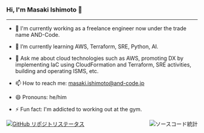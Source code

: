 ### Hi, I'm Masaki Ishimoto 👋

---

- 🔭 I'm currently working as a freelance engineer now under the trade name AND-Code.
- 🌱 I’m currently learning AWS, Terraform, SRE, Python, AI.

- 💬 Ask me about cloud technologies such as AWS, promoting DX by implementing IaC using CloudFormation and Terraform, SRE activities, building and operating ISMS, etc.
- 📫 How to reach me: masaki.ishimoto@and-code.jp
- 😄 Pronouns: he/him
- ⚡ Fun fact: I'm addicted to working out at the gym.

<!--
- 👯 I’m looking to collaborate on ...
- 🤔 I’m looking for help with ...
-->

<!-- <style>
.stats-container {
  display: flex;
  justify-content: space-between;
  align-items: center;
}
.repo-stats {
  float: left;
}
.code-stats {
  float: right;
}
</style> -->

<!-- <head>
  <link rel="stylesheet" type="text/css" href="./css/styles.css">
</head> -->
<!-- リポジトリステータス -->
<div class="stats-container" style="display: flex; justify-content: space-between; align-content: stretch;">
<a href="https://github.com/masaki0to1/" class="github-link">
  <img class="repo-stats" alt="GitHub リポジトリステータス" src="https://github-readme-stats.vercel.app/api?username=masaki0to1&hide=contribs&count_private=true&show_icons=true&layout=compact&theme=tokyonight"/></a>

<!-- ソースコード統計 -->
  <img class="code-stats" alt="ソースコード統計" src="https://github-readme-stats.vercel.app/api/top-langs/?username=masaki0to1&layout=compact&theme=tokyonight"/>
</a>
</div>
